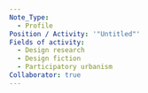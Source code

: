 ```yaml
---
Note_Type:
  - Profile
Position / Activity: '"Untitled"'
Fields of activity:
  - Design research
  - Design fiction
  - Participatory urbanism
Collaborator: true
---
```

 
